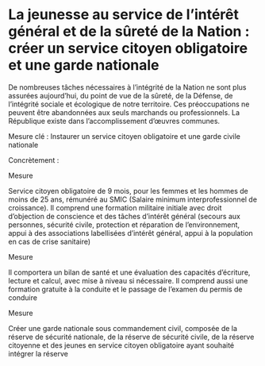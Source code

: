 # La jeunesse au service de l’intérêt général et de la sûreté de la Nation : créer un service citoyen obligatoire et une garde nationale

<div class="admonition note">

De nombreuses tâches nécessaires à l’intégrité de la Nation ne sont plus
assurées aujourd’hui, du point de vue de la sûreté, de la Défense, de
l’intégrité sociale et écologique de notre territoire. Ces
préoccupations ne peuvent être abandonnées aux seuls marchands ou
professionnels. La République existe dans l’accomplissement d’œuvres
communes.

</div>

Mesure clé : Instaurer un service citoyen obligatoire et une garde
civile nationale

Concrètement :

<div class="admonition">

Mesure

Service citoyen obligatoire de 9 mois, pour les femmes et les hommes de
moins de 25 ans, rémunéré au
SMIC (Salaire minimum interprofessionnel de croissance). Il comprend une
formation militaire initiale avec droit d’objection de conscience et des
tâches d’intérêt général (secours aux personnes, sécurité civile,
protection et réparation de l’environnement, appui à des associations
labellisées d’intérêt général, appui à la population en cas de crise
sanitaire)

</div>

<div class="admonition">

Mesure

Il comportera un bilan de santé et une évaluation des capacités
d’écriture, lecture et calcul, avec mise à niveau si nécessaire. Il
comprend aussi une formation gratuite à la conduite et le passage de
l’examen du permis de conduire

</div>

<div class="admonition">

Mesure

Créer une garde nationale sous commandement civil, composée de la
réserve de sécurité nationale, de la réserve de sécurité civile, de la
réserve citoyenne et des jeunes en service citoyen obligatoire ayant
souhaité intégrer la réserve

</div>
